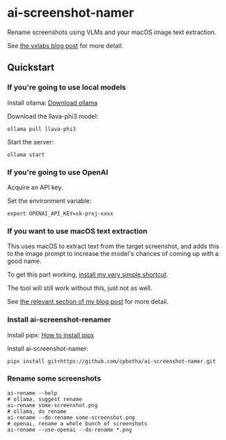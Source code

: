 # ai-screenshot-namer

Rename screenshots using VLMs and your macOS image text extraction.

See [the vxlabs blog post](https://vxlabs.com/2024/05/25/ai-screenshot-renamer-with-ollama-llava-gpt-4o-and-macos-ocr/) for more detail.

## Quickstart

### If you're going to use local models

Install ollama: [Download ollama](https://ollama.com/download)

Download the llava-phi3 model:

```shell
ollama pull llava-phi3
```

Start the server:

```shell
ollama start
```

### If you're going to use OpenAI

Acquire an API key.

Set the environment variable:

```shell
export OPENAI_API_KEY=sk-proj-xxxx
```

### If you want to use macOS text extraction

This uses macOS to extract text from the target screenshot, and adds this to the image prompt to increase the model's chances of coming up with a good name.

To get this part working, [install my very simple shortcut](https://www.icloud.com/shortcuts/8ca57fbab726476f90c85f40fa7b40f2).

The tool will still work without this, just not as well.

See [the relevant section of my blog post](https://vxlabs.com/2024/05/25/ai-screenshot-renamer-with-ollama-llava-gpt-4o-and-macos-ocr/#macos-shortcut-for-command-line-extraction-of-text-from-images) for more detail.

### Install ai-screenshot-renamer

Install pipx: [How to install pipx](https://pipx.pypa.io/stable/installation/#installing-pipx)

Install ai-screenshot-namer:

```shell
pipx install git+https://github.com/cpbotha/ai-screenshot-namer.git
```

### Rename some screenshots

```shell
ai-rename --help
# ollama, suggest rename
ai-rename some-screenshot.png
# ollama, do rename
ai-rename --do-rename some-screenshot.png
# openai, rename a whole bunch of screenshots
ai-rename --use-openai --do-rename *.png
```
